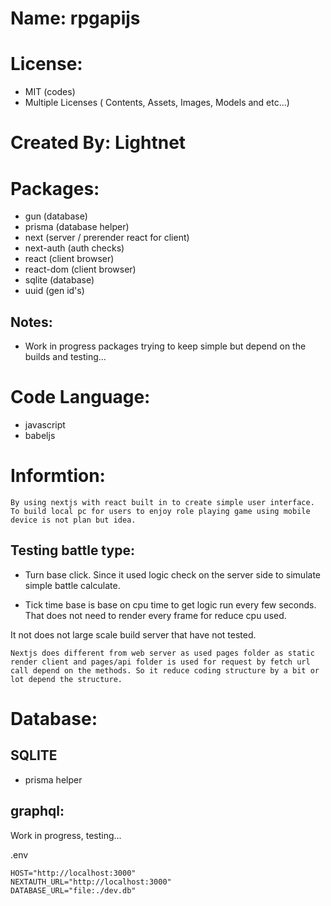 
# Name: rpgapijs

# License: 
- MIT (codes)
- Multiple Licenses ( Contents, Assets, Images, Models and etc...)

# Created By: Lightnet

# Packages:
- gun (database)
- prisma (database helper)
- next (server / prerender react for client)
- next-auth (auth checks)
- react (client browser)
- react-dom (client browser)
- sqlite (database)
- uuid (gen id's)

## Notes:
- Work in progress packages trying to keep simple but depend on the builds and testing...


# Code Language:
- javascript
- babeljs

# Informtion:
    By using nextjs with react built in to create simple user interface. To build local pc for users to enjoy role playing game using mobile device is not plan but idea.

## Testing battle type:
- Turn base click. Since it used logic check on the server side to simulate simple battle calculate.

- Tick time base is base on cpu time to get logic run every few seconds. That does not need to render every frame for reduce cpu used.

It not does not large scale build server that have not tested.


    Nextjs does different from web server as used pages folder as static render client and pages/api folder is used for request by fetch url call depend on the methods. So it reduce coding structure by a bit or lot depend the structure.

# Database:

## SQLITE
- prisma helper

## graphql:
  Work in progress, testing...



.env
```
HOST="http://localhost:3000"
NEXTAUTH_URL="http://localhost:3000"
DATABASE_URL="file:./dev.db"
```








